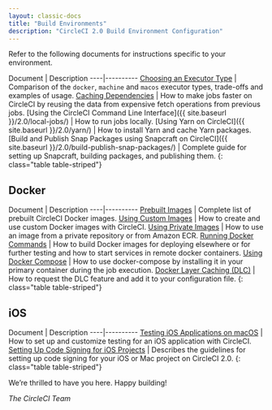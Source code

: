 ```yaml
---
layout: classic-docs
title: "Build Environments"
description: "CircleCI 2.0 Build Environment Configuration"
---
```

Refer to the following documents for instructions specific to your environment.

Document | Description \----|\---\---\----
<a href="{{ site.baseurl }}/2.0/executor-types/">Choosing an Executor Type</a> | Comparison of the `docker`, `machine` and `macos` executor types, trade-offs and examples of usage.
<a href="{{ site.baseurl }}/2.0/caching/">Caching Dependencies</a> | How to make jobs faster on CircleCI by reusing the data from expensive fetch operations from previous jobs. [Using the CircleCI Command Line Interface]({{ site.baseurl }}/2.0/local-jobs/) | How to run jobs locally. [Using Yarn on CircleCI]({{ site.baseurl }}/2.0/yarn/) | How to install Yarn and cache Yarn packages. [Build and Publish Snap Packages using Snapcraft on CircleCI]({{ site.baseurl }}/2.0/build-publish-snap-packages/) | Complete guide for setting up Snapcraft, building packages, and publishing them. {: class="table table-striped"}

## Docker

Document | Description \----|\---\---\----
<a href="{{ site.baseurl }}/2.0/circleci-images/">Prebuilt Images</a> | Complete list of prebuilt CircleCI Docker images.
<a href="{{ site.baseurl }}/2.0/custom-images/">Using Custom Images</a> | How to create and use custom Docker images with CircleCI.
<a href="{{ site.baseurl }}/2.0/private-images/">Using Private Images</a> | How to use an image from a private repository or from Amazon ECR.
<a href="{{ site.baseurl }}/2.0/building-docker-images/">Running Docker Commands</a> | How to build Docker images for deploying elsewhere or for further testing and how to start services in remote docker containers.
<a href="{{ site.baseurl }}/2.0/docker-compose/">Using Docker Compose</a> | How to use docker-compose by installing it in your primary container during the job execution.
<a href="{{ site.baseurl }}/2.0/docker-layer-caching/">Docker Layer Caching (DLC)</a> | How to request the DLC feature and add it to your configuration file. {: class="table table-striped"}

## iOS

Document | Description \----|\---\---\----
<a href="{{ site.baseurl }}/2.0/testing-ios/">Testing iOS Applications on macOS</a> | How to set up and customize testing for an iOS application with CircleCI.
<a href="{{ site.baseurl }}/2.0/ios-codesigning/">Setting Up Code Signing for iOS Projects</a> | Describes the guidelines for setting up code signing for your iOS or Mac project on CircleCI 2.0. {: class="table table-striped"}

We’re thrilled to have you here. Happy building!

*The CircleCI Team*
